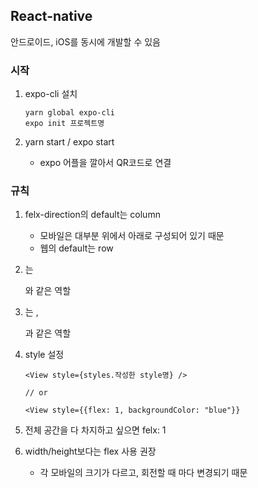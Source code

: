 ## React-native

안드로이드, iOS를 동시에 개발할 수 있음



### 시작

1. expo-cli 설치

   ``` react
   yarn global expo-cli
   expo init 프로젝트명
   ```

2. yarn start / expo start
   - expo 어플을 깔아서 QR코드로 연결



### 규칙

1. felx-direction의 default는 column

   - 모바일은 대부분 위에서 아래로 구성되어 있기 때문
   - 웹의 default는 row

2. <View>는 <div>와 같은 역할

3. <Text>는 <span>,<p>과 같은 역할

4. style 설정

   ``` react
   <View style={styles.작성한 style명} />
   
   // or
   
   <View style={{flex: 1, backgroundColor: "blue"}}
   ```

5. 전체 공간을 다 차지하고 싶으면 felx: 1

6. width/height보다는 flex 사용 권장 

   - 각 모바일의 크기가 다르고, 회전할 때 마다 변경되기 때문